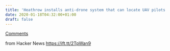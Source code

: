 ```yaml
---
title: 'Heathrow installs anti-drone system that can locate UAV pilots'
date: 2020-01-18T04:32:00+01:00
draft: false
---
```


[Comments](https://news.ycombinator.com/item?id=22061092)  
  
from Hacker News https://ift.tt/2TpWan9